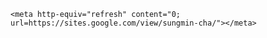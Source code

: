 <html>

    <meta http-equiv="refresh" content="0; url=https://sites.google.com/view/sungmin-cha/"></meta>

</html>
